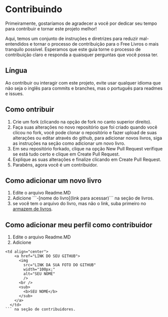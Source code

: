 # Contribuindo


Primeiramente, gostaríamos de agradecer a você por dedicar seu tempo para contribuir e tornar este projeto melhor!


Aqui, temos um conjunto de instruções e diretrizes para reduzir mal-entendidos e tornar o processo de contribuição para o Free Livros o mais tranquilo possível. Esperamos que este guia torne o processo de contribuição claro e responda a quaisquer perguntas que você possa ter.


## Língua


Ao contribuir ou interagir com este projeto, evite usar qualquer idioma que não seja o inglês para commits e branches, mas o português para readmes e issues.


## Como ontribuir


 1. Crie um fork (clicando na opção de fork no canto superior direito).
 2. Faça suas alterações no novo repositório que foi criado quando você clicou no fork, você pode clonar o repositório e fazer upload de suas alterações ou editar através do github, para adicionar novos livros, siga as instruções na seção como adicionar um novo livro.
 3. Em seu repositório forkado, clique na opção New Pull Request verifique se está tudo certo e clique em Create Pull Request.
 4. Explique as suas alterações e finalize clicando em Create Pull Request.
 5. Parabéns, agora você é um contribuidor.


## Como adicionar um novo livro


 1. Edite o arquivo Readme.MD
 2. Adicione ´´´-[nome do livro](link para acessar)´´´ na seção de livros.
 3. se você tem o arquivo do livro, mas não o link, suba primeiro no [armazem de livros](https://github.com/free-educa/books/tree/main/books).
 
 
## Como adicionar meu perfil como contribuidor

  1. Edite o arquivo Readme.MD
  2. Adicione 
  ```
  <td align="center">
      <a href="LINK DO SEU GITHUB">
        <img
          src="LINK DA SUA FOTO DO GITHUB"
          width="100px;"
          alt="SEU NOME"
          />
        <br />
        <sub>
          <b>SEU NOME</b>
        </sub>
      </a>
    </td>
  ``` na seção de contribuidores.
 
